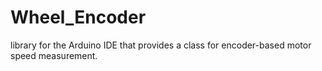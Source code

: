 # Wheel_Encoder
 library for the Arduino IDE that provides a class for encoder-based motor speed measurement.
